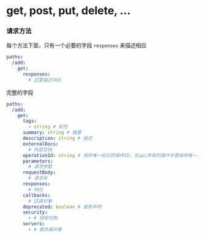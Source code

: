 # get, post, put, delete, ...

### 请求方法

每个方法下面，只有一个必要的字段 `responses` 来描述相应

```yaml
paths:
  /add:
    get:
      responses:
      	# 这里描述响应
```



完整的字段

```yaml
paths:
  /add:
    get:
      tags: 
        - string # 标签
      summary: string # 摘要
      description: string # 描述
      externalDocs:
        # 外部文档
      operationId: string # 用作唯一标识的操作ID，在api所有的操作中需保持唯一，区分大小写。
      parameters: 
        # 请求参数
      requestBody:
        # 请求体
      responses:
        # 响应
      callbacks:
        # 回调对象
      deprecated: boolean # 废弃声明
      security: 
        - # 授权机制
      servers: 
        - # 服务器对象 
```

